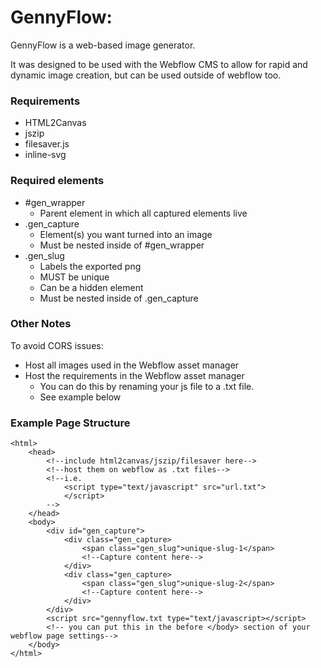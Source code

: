# GennyFlow:
GennyFlow is a web-based image generator.

It was designed to be used with the Webflow CMS to allow for rapid and dynamic image creation, but can be used outside of webflow too.

### Requirements
 - HTML2Canvas
 - jszip
 - filesaver.js
 - inline-svg

### Required elements
 - #gen_wrapper
	 - Parent element in which all captured elements live
 - .gen_capture
	 - Element(s) you want turned into an image
	 - Must be nested inside of #gen_wrapper
 - .gen_slug
	 - Labels the exported png
	 - MUST be unique
	 - Can be a hidden element
	 - Must be nested inside of .gen_capture

### Other Notes
To avoid CORS issues:
 - Host all images used in the Webflow asset manager
 - Host the requirements in the Webflow asset manager
	 - You can do this by renaming your js file to a .txt file.
	 - See example below

### Example Page Structure

    <html>
	    <head>
		    <!--include html2canvas/jszip/filesaver here-->
		    <!--host them on webflow as .txt files-->
		    <!--i.e. 
			    <script type="text/javascript" src="url.txt">
			    </script>
		    -->
	    </head>
	    <body>
		    <div id="gen_capture">
			    <div class="gen_capture>
				    <span class="gen_slug">unique-slug-1</span>
				    <!--Capture content here-->
			    </div>
			    <div class="gen_capture>
				    <span class="gen_slug">unique-slug-2</span>
				    <!--Capture content here-->
			    </div>
		    </div>
		    <script src="gennyflow.txt type="text/javascript></script>
		    <!-- you can put this in the before </body> section of your webflow page settings-->
	    </body>
    </html>

